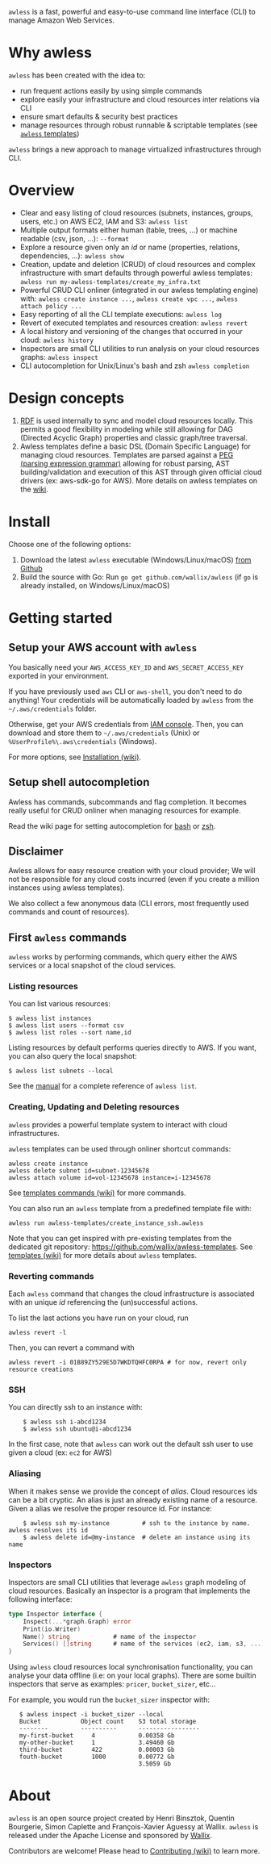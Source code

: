 `awless` is a fast, powerful and easy-to-use command line interface (CLI) to manage Amazon Web Services.

# Why awless

`awless` has been created with the idea to:

- run frequent actions easily by using simple commands
- explore easily your infrastructure and cloud resources inter relations via CLI
- ensure smart defaults & security best practices
- manage resources through robust runnable & scriptable templates (see [`awless` templates](https://github.com/wallix/awless/wiki/Templates))

`awless` brings a new approach to manage virtualized infrastructures through CLI.

# Overview

- Clear and easy listing of cloud resources (subnets, instances, groups, users, etc.) on AWS EC2, IAM and S3: `awless list`
- Multiple output formats either human (table, trees, ...) or machine readable (csv, json, ...): `--format`
- Explore a resource given only an *id* or name (properties, relations, dependencies, ...): `awless show`
- Creation, update and deletion (CRUD) of cloud resources and complex infrastructure with smart defaults through powerful awless templates: `awless run my-awless-templates/create_my_infra.txt`
- Powerful CRUD CLI onliner (integrated in our awless templating engine) with: `awless create instance ...`, `awless create vpc ...`, `awless attach policy ...`
- Easy reporting of all the CLI template executions: `awless log`
- Revert of executed templates and resources creation: `awless revert`
- A local history and versioning of the changes that occurred in your cloud: `awless history`
- Inspectors are small CLI utilities to run analysis on your cloud resources graphs: `awless inspect`
- CLI autocompletion for Unix/Linux's bash and zsh `awless completion`

# Design concepts

1. [RDF](https://www.w3.org/TR/rdf11-concepts/) is used internally to sync and model cloud resources locally. This permits a good flexibility in modeling while still allowing for DAG (Directed Acyclic Graph) properties and classic graph/tree traversal.
2. Awless templates define a basic DSL (Domain Specific Language) for managing cloud resources. Templates are parsed against a [PEG (parsing expression grammar)](https://en.wikipedia.org/wiki/Parsing_expression_grammar) allowing for robust parsing, AST building/validation and execution of this AST through given official cloud drivers (ex: aws-sdk-go for AWS). More details on awless templates on the [wiki](https://github.com/wallix/awless/wiki/Templates).

# Install

Choose one of the following options:

1. Download the latest `awless` executable (Windows/Linux/macOS) [from Github](https://github.com/wallix/awless/releases/latest)
2. Build the source with Go: Run `go get github.com/wallix/awless` (if `go` is already installed, on Windows/Linux/macOS)
<!--- 3. On macOS, use [homebrew](http://brew.sh):  `brew install awless` -->

# Getting started

## Setup your AWS account with `awless`

You basically need your `AWS_ACCESS_KEY_ID` and `AWS_SECRET_ACCESS_KEY` exported in your environment.

If you have previously used `aws` CLI or `aws-shell`, you don't need to do anything! Your credentials will be automatically loaded by `awless` from the `~/.aws/credentials` folder.

Otherwise, get your AWS credentials from [IAM console](https://console.aws.amazon.com/iam/home?#home).
Then, you can download and store them to `~/.aws/credentials` (Unix) or `%UserProfile%\.aws\credentials` (Windows).

For more options, see [Installation (wiki)](https://github.com/wallix/awless/wiki/Installation#setup-your-aws-account-with-awless).

## Setup shell autocompletion

Awless has commands, subcommands and flag completion. It becomes really useful for CRUD onliner when managing resources for example.

Read the wiki page for setting autocompletion for [bash](https://github.com/wallix/awless/wiki/Setup-Autocomplete#bash) or [zsh](https://github.com/wallix/awless/wiki/Setup-Autocomplete#zsh).

## Disclaimer

Awless allows for easy resource creation with your cloud provider; We will not be responsible for any cloud costs incurred (even if you create a million instances using awless templates).

We also collect a few anonymous data (CLI errors, most frequently used commands and count of resources).

## First `awless` commands

`awless` works by performing commands, which query either the AWS services or a local snapshot of the cloud services.

### Listing resources

You can list various resources:

    $ awless list instances
    $ awless list users --format csv
    $ awless list roles --sort name,id

Listing resources by default performs queries directly to AWS. If you want, you can also query the local snapshot:

    $ awless list subnets --local

See the [manual](https://github.com/wallix/awless/wiki/Commands#awless-list) for a complete reference of `awless list`.

### Creating, Updating and Deleting resources

`awless` provides a powerful template system to interact with cloud infrastructures.

`awless` templates can be used through onliner shortcut commands:

    awless create instance
    awless delete subnet id=subnet-12345678
    awless attach volume id=vol-12345678 instance=i-12345678

See [templates commands (wiki)](https://github.com/wallix/awless/wiki/Templates#Commands) for more commands.

You can also run an `awless` template from a predefined template file with:

    awless run awless-templates/create_instance_ssh.awless

Note that you can get inspired with pre-existing templates from the dedicated git repository: https://github.com/wallix/awless-templates. See [templates (wiki)](https://github.com/wallix/awless/wiki/Templates) for more details about `awless` templates.

### Reverting commands

Each `awless` command that changes the cloud infrastructure is associated with an unique *id* referencing the (un)successful actions.

To list the last actions you have run on your cloud, run

    awless revert -l

Then, you can revert a command with

    awless revert -i 01B89ZY529E5D7WKDTQHFC0RPA # for now, revert only resource creations

### SSH

You can directly ssh to an instance with:

        $ awless ssh i-abcd1234
        $ awless ssh ubuntu@i-abcd1234

In the first case, note that `awless` can work out the default ssh user to use given a cloud (ex: `ec2` for AWS)

### Aliasing

When it makes sense we provide the concept of *alias*. Cloud resources ids can be a bit cryptic. An alias is just an already existing name of a resource. Given a alias we resolve the proper resource id. For instance:

        $ awless ssh my-instance         # ssh to the instance by name. awless resolves its id
        $ awless delete id=@my-instance  # delete an instance using its name

### Inspectors

Inspectors are small CLI utilities that leverage `awless` graph modeling of cloud resources. Basically an inspector is a program that implements the following interface:

```go
type Inspector interface {
    Inspect(...*graph.Graph) error
    Print(io.Writer)
    Name() string            # name of the inspector
    Services() []string      # name of the services (ec2, iam, s3, ...) the inspector operates on
}
```

Using `awless` cloud resources local synchronisation functionality, you can analyse your data offline (i.e: on your local graphs). There are some builtin inspectors that serve as examples: `pricer`, `bucket_sizer`, etc...

For example, you would run the `bucket_sizer` inspector with:

       $ awless inspect -i bucket_sizer --local
       Bucket           Object count    S3 total storage
       --------         ----------      -----------------
       my-first-bucket     4            0.00358 Gb
       my-other-bucket     1            3.49460 Gb
       third-bucket        422          0.00003 Gb
       fouth-bucket        1000         0.00772 Gb
                                        3.5059 Gb

# About

`awless` is an open source project created by Henri Binsztok, Quentin Bourgerie, Simon Caplette and François-Xavier Aguessy at Wallix.
`awless` is released under the Apache License and sponsored by [Wallix](https://github.com/wallix).

Contributors are welcome! Please head to [Contributing (wiki)](https://github.com/wallix/awless/wiki/Contributing) to learn more.


